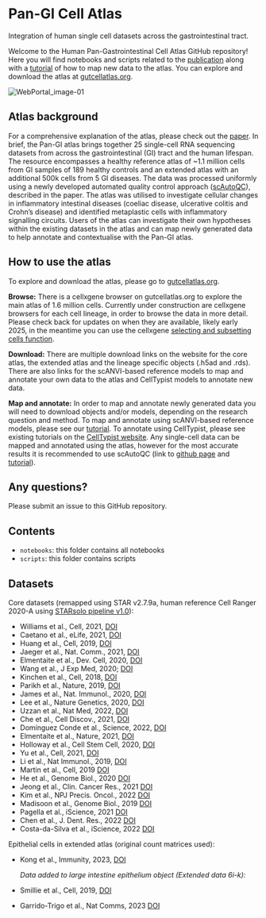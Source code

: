 # Pan-GI Cell Atlas
Integration of human single cell datasets across the gastrointestinal tract. 

Welcome to the Human Pan-Gastrointestinal Cell Atlas GitHub repository! Here you will find notebooks and scripts related to the [publication](https://doi.org/10.1038/s41586-024-07571-1) along with a [tutorial](https://github.com/Teichlab/PanGIAtlas/blob/main/notebooks/PanGI_atlas_example_notebook.ipynb) of how to map new data to the atlas. You can explore and download the atlas at [gutcellatlas.org](https://www.gutcellatlas.org/pangi.html). 

<p align="center">

![WebPortal_image-01](https://github.com/Teichlab/PanGIAtlas/assets/77395759/7f2d683f-572e-475a-82e6-b21f465a0d9d)

</p>

## Atlas background
For a comprehensive explanation of the atlas, please check out the [paper](https://doi.org/10.1038/s41586-024-07571-1). In brief, the Pan-GI atlas brings together 25 single-cell RNA sequencing datasets from across the gastrointestinal (GI) tract and the human lifespan. The resource encompasses a healthy reference atlas of ~1.1 million cells from GI samples of 189 healthy controls and an extended atlas with an additional 500k cells from 5 GI diseases. The data was processed uniformly using a newly developed automated quality control approach ([scAutoQC](https://github.com/Teichlab/sctk)), described in the paper. The atlas was utilised to investigate cellular changes in inflammatory intestinal diseases (coeliac disease, ulcerative colitis and Crohn’s disease) and identified metaplastic cells with inflammatory signalling circuits. Users of the atlas can investigate their own hypotheses within the existing datasets in the atlas and can map newly generated data to help annotate and contextualise with the Pan-GI atlas.

## How to use the atlas

To explore and download the atlas, please go to [gutcellatlas.org](https://www.gutcellatlas.org/pangi.html). 

**Browse:** There is a cellxgene browser on gutcellatlas.org to explore the main atlas of 1.6 million cells. Currently under construction are cellxgene browsers for each cell lineage, in order to browse the data in more detail. Please check back for updates on when they are available, likely early 2025, in the meantime you can use the cellxgene [selecting and subsetting cells function](https://cellxgene.cziscience.com/docs/04__Analyze%20Public%20Data/4_1__Hosted%20Tutorials).

**Download:** There are multiple download links on the website for the core atlas, the extended atlas and the lineage specific objects (.h5ad and .rds). There are also links for the scANVI-based reference models to map and annotate your own data to the atlas and CellTypist models to annotate new data.

**Map and annotate:** In order to map and annotate newly generated data you will need to download objects and/or models, depending on the research question and method. To map and annotate using scANVI-based reference models, please see our [tutorial](https://github.com/Teichlab/PanGIAtlas/blob/main/notebooks/PanGI_atlas_example_notebook.ipynb). To annotate using CellTypist, please see existing tutorials on the [CellTypist website](https://www.celltypist.org/tutorials). Any single-cell data can be mapped and annotated using the atlas, however for the most accurate results it is recommended to use scAutoQC (link to [github page](https://github.com/Teichlab/sctk) and [tutorial](https://teichlab.github.io/sctk/notebooks/automatic_qc.html)).

## Any questions?
Please submit an issue to this GitHub repository.


## Contents

- `notebooks`: this folder contains all notebooks
- `scripts`: this folder contains scripts

## Datasets
Core datasets (remapped using STAR v2.7.9a, human reference Cell Ranger 2020-A using [STARsolo pipeline v1.0](https://github.com/cellgeni/STARsolo)): 
- Williams et al., Cell, 2021, [DOI](https://doi.org/10.1016/j.cell.2021.05.013)
- Caetano et al., eLife, 2021, [DOI](https://doi.org/10.7554/eLife.62810)
- Huang et al., Cell, 2019, [DOI](https://doi.org/10.1016/j.cell.2019.10.027)
- Jaeger et al., Nat. Comm., 2021, [DOI](https://doi.org/10.1038/s41467-021-22164-6)
- Elmentaite et al., Dev. Cell, 2020, [DOI](https://doi.org/10.1016/j.devcel.2020.11.010)
- Wang et al., J Exp Med, 2020; [DOI](https://doi.org/10.1084/jem.20191130)
- Kinchen et al., Cell, 2018, [DOI](https://doi.org/10.1016/j.cell.2018.08.067)
- Parikh et al., Nature, 2019, [DOI](https://doi.org/10.1038/s41586-019-0992-y)
- James et al., Nat. Immunol., 2020, [DOI](https://doi.org/10.1038/s41590-020-0602-z)
- Lee et al., Nature Genetics, 2020, [DOI](https://doi.org/10.1038/s41588-020-0636-z)
- Uzzan et al., Nat Med, 2022, [DOI](https://doi.org/10.1038/s41591-022-01680-y)
- Che et al., Cell Discov., 2021, [DOI](https://doi.org/10.1038/s41421-021-00312-y)
- Domínguez Conde et al., Science, 2022, [DOI](https://doi.org/10.1126/science.abl5197)
- Elmentaite et al., Nature,  2021, [DOI](https://doi.org/10.1038/s41586-021-03852-1)
- Holloway et al., Cell Stem Cell, 2020, [DOI](https://doi.org/10.1016/j.stem.2020.11.008)
- Yu et al., Cell, 2021, [DOI](https://doi.org/10.1016/j.cell.2021.04.028)
- Li et al., Nat Immunol., 2019, [DOI](https://doi.org/10.1038/s41590-018-0294-9!)
- Martin et al., Cell, 2019 [DOI](https://doi.org/10.1016/j.cell.2019.08.008)
- He et al., Genome Biol., 2020 [DOI](https://doi.org/10.1186/s13059-020-02210-0)
- Jeong et al., Clin. Cancer Res., 2021 [DOI](https://doi.org/10.1158/1078-0432.CCR-21-0792)
- Kim et al., NPJ Precis. Oncol., 2022 [DOI](https://doi.org/10.1038/s41698-022-00251-1)
- Madisoon et al., Genome Biol., 2019 [DOI](https://doi.org/10.1186/s13059-019-1906-x)
- Pagella et al., iScience, 2021 [DOI](https://doi.org/10.1016/j.isci.2021.102405)
- Chen et al., J. Dent. Res., 2022 [DOI](https://doi.org/10.1177/002203452210760)
- Costa-da-Silva et al., iScience, 2022 [DOI](https://doi.org/10.1016/j.isci.2021.103592)

Epithelial cells in extended atlas (original count matrices used): 
- Kong et al., Immunity, 2023, [DOI](https://doi.org/10.1016/j.immuni.2023.01.002)

  *Data added to large intestine epithelium object (Extended data 6i-k):*
- Smillie et al., Cell, 2019, [DOI](https://doi.org/10.1016/j.cell.2019.06.029)
- Garrido-Trigo et al., Nat Comms, 2023 [DOI](https://doi.org/10.1038/s41467-023-40156-6)



